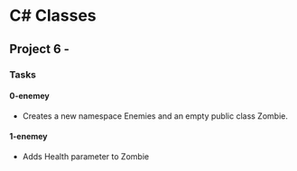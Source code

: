 # C# Classes

## Project 6 -

### Tasks

#### 0-enemey

- Creates a new namespace Enemies and an empty public class Zombie.

#### 1-enemey

- Adds Health parameter to Zombie
